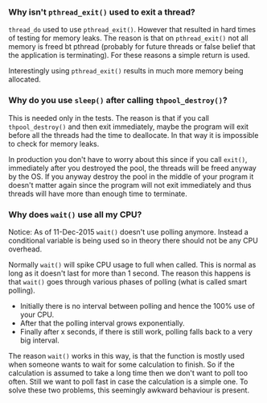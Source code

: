 ### Why isn't `pthread_exit()` used to exit a thread?

`thread_do` used to use `pthread_exit()`. However that resulted in
hard times of testing for memory leaks. The reason is that on `pthread_exit()`
not all memory is freed bt pthread (probably for future threads or false
belief that the application is terminating). For these reasons a simple return
is used.

Interestingly using `pthread_exit()` results in much more memory being allocated.


### Why do you use `sleep()` after calling `thpool_destroy()`?

This is needed only in the tests. The reason is that if you call `thpool_destroy()`
and then exit immediately, maybe the program will exit before all the threads
had the time to deallocate. In that way it is impossible to check for memory
leaks.

In production you don't have to worry about this since if you call `exit()`,
immediately after you destroyed the pool, the threads will be freed
anyway by the OS. If you anyway destroy the pool in the middle of your
program it doesn't matter again since the program will not exit immediately
and thus threads will have more than enough time to terminate.


### Why does `wait()` use all my CPU?

Notice: As of 11-Dec-2015 `wait()` doesn't use polling anymore. Instead a conditional variable is being used so in theory there should not be any CPU overhead.

Normally `wait()` will spike CPU usage to full when called. This is normal as long as it doesn't last for more than 1 second. The reason this happens is that `wait()` goes through various phases of polling (what is called smart polling).

 * Initially there is no interval between polling and hence the 100% use of your CPU.
 * After that the polling interval grows exponentially.
 * Finally after x seconds, if there is still work, polling falls back to a very big interval.

The reason `wait()` works in this way, is that the function is mostly used when someone wants to wait for some calculation to finish. So if the calculation is assumed to take a long time then we don't want to poll too often. Still we want to poll fast in case the calculation is a simple one. To solve these two problems, this seemingly awkward behaviour is present.
